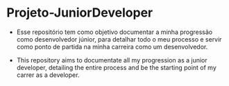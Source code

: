 # Projeto-JuniorDeveloper

- Esse repositório tem como objetivo documentar a minha progressão como desenvolvedor júnior, para detalhar todo o meu processo e servir como ponto de partida na minha carreira como um desenvolvedor.

- This repository aims to documentate all my progression as a junior developer, detailing the entire process and be the starting point of my carrer as a developer.
